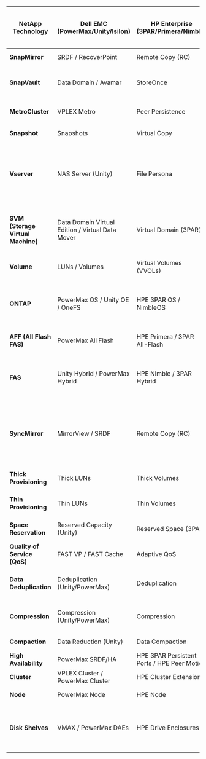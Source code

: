

| **NetApp Technology** | **Dell EMC (PowerMax/Unity/Isilon)** | **HP Enterprise (3PAR/Primera/Nimble)** | **Pure Storage (FlashArray/FlashBlade)** | **VMware ESXi** Equivalent or Related Feature |
|-----------------------|--------------------------------------|-----------------------------------------|------------------------------------------|------------------------------------------------|
| **SnapMirror**        | SRDF / RecoverPoint                  | Remote Copy (RC)                        | ActiveCluster                             | vSphere Replication                            |
| **SnapVault**         | Data Domain / Avamar                 | StoreOnce                               | FlashBlade / SafeMode Snapshots           | vSphere Data Protection / vSphere Replication  |
| **MetroCluster**      | VPLEX Metro                          | Peer Persistence                        | ActiveCluster                             | vSAN Stretched Cluster                         |
| **Snapshot**          | Snapshots                            | Virtual Copy                            | SafeMode Snapshots                        | VMware Snapshots                               |
| **Vserver**           | NAS Server (Unity)                   | File Persona                            | N/A (Supports multi-tenancy)              | Virtual Machines with dedicated storage (vSAN or VMFS volumes) |
| **SVM (Storage Virtual Machine)** | Data Domain Virtual Edition / Virtual Data Mover | Virtual Domain (3PAR) | N/A (Simplified architecture)              | N/A (Managed by VM management and storage policies) |
| **Volume**            | LUNs / Volumes                       | Virtual Volumes (VVOLs)                 | Volumes                                   | Datastores (VMFS, NFS, or vSAN)                |
| **ONTAP**             | PowerMax OS / Unity OE / OneFS       | HPE 3PAR OS / NimbleOS                  | Purity Operating Environment              | N/A (Storage operating system, managed differently in VMware) |
| **AFF (All Flash FAS)** | PowerMax All Flash                  | HPE Primera / 3PAR All-Flash            | FlashArray //X                            | vSAN All-Flash Configuration                  |
| **FAS**               | Unity Hybrid / PowerMax Hybrid       | HPE Nimble / 3PAR Hybrid                | FlashArray //C (for hybrid use cases)     | VMFS Datastores backed by hybrid storage arrays |
| **SyncMirror**        | MirrorView / SRDF                    | Remote Copy (RC)                        | ActiveCluster                             | vSphere Replication with Synchronous Replication (for critical data mirroring) |
| **Thick Provisioning** | Thick LUNs                          | Thick Volumes                           | Thick Volumes                             | Thick Provisioned Disk                         |
| **Thin Provisioning** | Thin LUNs                            | Thin Volumes                            | Thin Volumes                              | Thin Provisioned Disk                          |
| **Space Reservation** | Reserved Capacity (Unity)           | Reserved Space (3PAR)                   | Reserved Capacity                         | VMFS/NFS Reserved Space                        |
| **Quality of Service (QoS)** | FAST VP / FAST Cache             | Adaptive QoS                            | QoS                                      | Storage I/O Control (SIOC)                     |
| **Data Deduplication** | Deduplication (Unity/PowerMax)      | Deduplication                           | Deduplication                             | Deduplication (vSAN, VMFS/NFS via plugins)     |
| **Compression**       | Compression (Unity/PowerMax)        | Compression                             | Compression                               | vSAN Compression / Deduplication               |
| **Compaction**        | Data Reduction (Unity)              | Data Compaction                         | Data Reduction                            | vSAN Space Efficiency                          |
| **High Availability** | PowerMax SRDF/HA                    | HPE 3PAR Persistent Ports / HPE Peer Motion | ActiveCluster                         | vSphere HA / FT                               |
| **Cluster**           | VPLEX Cluster / PowerMax Cluster     | HPE Cluster Extension                   | FlashStack (with Cisco UCS)               | VMware Cluster                                 |
| **Node**              | PowerMax Node                        | HPE Node                                | FlashArray Controller Node                | ESXi Host Node                                 |
| **Disk Shelves**      | VMAX / PowerMax DAEs                 | HPE Drive Enclosures                    | FlashArray Expansion Shelves              | N/A (Managed within external storage arrays)   |

